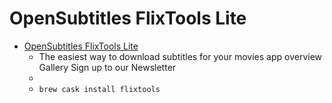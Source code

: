 # OpenSubtitles FlixTools Lite
- [OpenSubtitles FlixTools Lite](https://www.flixtools.com/)
  -  The easiest way to download subtitles for your movies app overview   Gallery Sign up to our Newsletter
  - 
  - `brew cask install flixtools`
